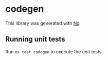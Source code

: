 # codegen

This library was generated with [Nx](https://nx.dev).

## Running unit tests

Run `nx test codegen` to execute the unit tests.
